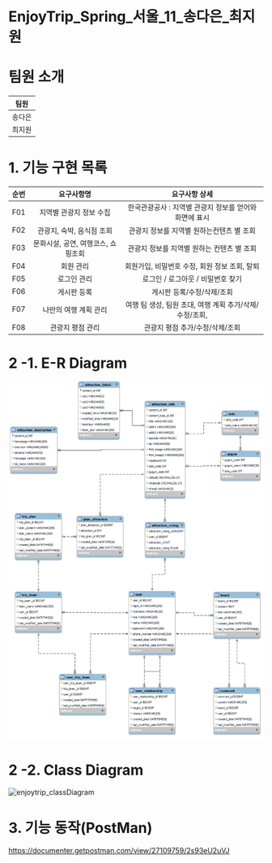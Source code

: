 # EnjoyTrip_Spring_서울_11_송다은_최지원


# 팀원 소개

| 팀원   |
| ------ |
| 송다은 |
| 최지원 |


# 1. 기능 구현 목록  

| 순번 | 요구사항명               | 요구사항 상세 |
| :--: | :----------------------: | :-----------: |
|  F01  | 지역별 관광지 정보 수집   |   한국관광공사 : 지역별 관광지 정보를 얻어와 화면에 표시    |
|    F02  |관광지, 숙박, 음식점 조회    |  관광지 정보를 지역별 원하는컨텐츠 별 조회    |
|   F03  | 문화시설, 공연, 여행코스, 쇼핑조회                |   관광지 정보를 지역별 원하는 컨텐츠 별 조회     |
|   F04  | 회원 관리        |    회원가입, 비밀번호 수정, 회원 정보 조회, 탈퇴     |
|  F05  | 로그인 관리   |    로그인 / 로그아웃 / 비밀번호 찾기     |    
|  F06  | 게시판 등록   |    게시판 등록/수정/삭제/조회    | 
|  F07  | 나만의 여행 계획 관리  |    여행 팀 생성, 팀원 초대, 여행 계획 추가/삭제/수정/조회,  |  
|  F08  | 관광지 평점 관리  |   관광지 평점 추가/수정/삭제/조회 |



# 2 -1. E-R Diagram 
 
![E-R다이어그램](./image.png)

  
  
# 2 -2. Class Diagram 

![enjoytrip_classDiagram](/uploads/8ea457f7b67e185b2d357018f8533899/enjoytrip_classDiagram.png)


# 3. 기능 동작(PostMan)
https://documenter.getpostman.com/view/27109759/2s93eU2uVJ
